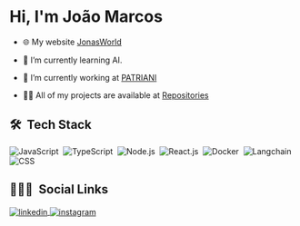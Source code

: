 
<h1 align="left">Hi, I'm João Marcos</h1>

- 🌐 My website [JonasWorld](https://www.devjonas.com/)


- 🌱 I’m currently learning AI.

- 🔭 I’m currently working at [PATRIANI](https://www.construtorapatriani.com.br/)

- 👨‍💻 All of my projects are available at [Repositories](https://github.com/zJoaoMarcos?tab=repositories)

## 🛠 &nbsp;Tech Stack

![JavaScript](https://img.shields.io/badge/-JavaScript-05122A?style=flat&logo=javascript)&nbsp;
![TypeScript](https://img.shields.io/badge/-TypeScript-05122A?style=flat&logo=typescript)&nbsp;
![Node.js](https://img.shields.io/badge/-Node.js-05122A?style=flat&logo=node.js)&nbsp;
![React.js](https://img.shields.io/badge/-React.js-05122A?style=flat&logo=react)&nbsp;
![Docker](https://img.shields.io/badge/-Docker-05122A?style=flat&logo=docker)&nbsp;
![Langchain](https://img.shields.io/badge/-langchain-05122A?style=flat&logo=langchain)&nbsp;
![CSS](https://img.shields.io/badge/-CSS-05122A?style=flat&logo=CSS3&logoColor=1572B6)&nbsp;

## 👨🏽‍🦲 &nbsp;Social Links

<a href="https://www.linkedin.com/in/joaomarcos-silva/" target="_blank">
  <img align="center" src="https://img.shields.io/badge/-joaomarcos-05122A?style=flat&logo=linkedin" alt="linkedin"/>
</a>
<a href="https://www.instagram.com/jonnasss__/" target="_blank">
 <img align="center" src="https://img.shields.io/badge/-joaomarcos-05122A?style=flat&logo=instagram" alt="instagram"/>
</a>

<!--
**zJoaoMarcos/zJoaoMarcos** is a ✨ _special_ ✨ repository because its `README.md` (this file) appears on your GitHub profile.

Here are some ideas to get you started:

- 🔭 I’m currently working on ...
- 🌱 I’m currently learning ...
- 👯 I’m looking to collaborate on ...
- 🤔 I’m looking for help with ...
- 💬 Ask me about ...
- 📫 How to reach me: ...
- 😄 Pronouns: ...
- ⚡ Fun fact: ...
-->
